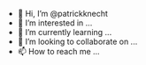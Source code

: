 - 👋 Hi, I’m @patrickknecht
- 👀 I’m interested in ...
- 🌱 I’m currently learning ...
- 💞️ I’m looking to collaborate on ...
- 📫 How to reach me ...

<!---
patrickknecht/patrickknecht is a ✨ special ✨ repository because its `README.md` (this file) appears on your GitHub profile.
You can click the Preview link to take a look at your changes.
--->
